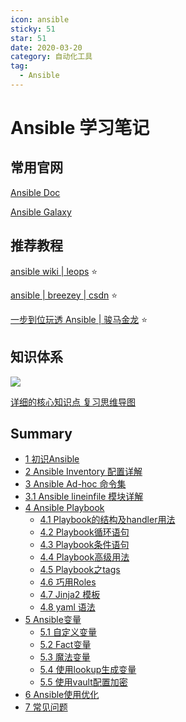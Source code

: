 ```yaml
---
icon: ansible
sticky: 51
star: 51
date: 2020-03-20
category: 自动化工具
tag:
  - Ansible
---
```

# Ansible 学习笔记

## 常用官网

[Ansible Doc](https://docs.ansible.com/)

[Ansible Galaxy](https://galaxy.ansible.com/)



## 推荐教程

[ansible wiki | leops](https://ansible.leops.cn/) :star:

[ansible | breezey | csdn](https://www.cnblogs.com/breezey/tag/ansible/) :star: 

[一步到位玩透 Ansible | 骏马金龙](https://www.junmajinlong.com/ansible/index/) :star:



## 知识体系



![](https://clay-blog.oss-cn-shanghai.aliyuncs.com/img/ansible-com-know.png)

[详细的核心知识点 复习思维导图](https://clay-wangzhi.com/ansible-core-know.png)



## Summary

* [1 初识Ansible](first.md)
* [2 Ansible Inventory 配置详解](inventory.md)
* [3 Ansible Ad-hoc 命令集](ad-hoc.md)
* [3.1 Ansible lineinfile 模块详解](lineinfile.md)
* [4 Ansible Playbook](playbook.md)
    * [4.1 Playbook的结构及handler用法](dir-handler.md)
    * [4.2 Playbook循环语句](playbook-for.md)
    * [4.3 Playbook条件语句](playbook-if.md)
    * [4.4 Playbook高级用法](advanced-playbook.md)
    * [4.5 Playbook之tags](playbook-tags.md)
    * [4.6 巧用Roles](roles.md)
    * [4.7 Jinja2 模板](jinja2.md)
    * [4.8 yaml 语法](yaml.md)
* [5 Ansible变量](var.md)
    * [5.1 自定义变量](custom.md)
    * [5.2 Fact变量](fact.md)
    * [5.3 魔法变量](magic.md)
    * [5.4 使用lookup生成变量](lookup.md)
    * [5.5 使用vault配置加密](vault.md)
* [6 Ansible使用优化](optimize.md)
* [7 常见问题](qa.md)

